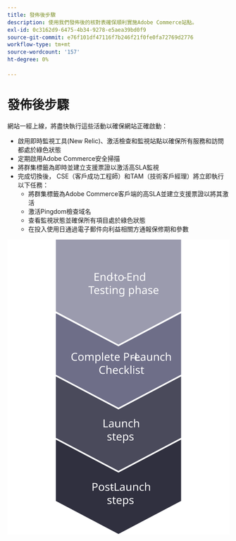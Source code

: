 ```yaml
---
title: 發佈後步驟
description: 使用我們發佈後的核對表確保順利實施Adobe Commerce站點。
exl-id: 0c3162d9-6475-4b34-9278-e5aea39bd0f9
source-git-commit: e76f101df47116f7b246f21f0fe0fa72769d2776
workflow-type: tm+mt
source-wordcount: '157'
ht-degree: 0%

---
```


# 發佈後步驟

網站一經上線，將盡快執行這些活動以確保網站正確啟動：

- 啟用即時監視工具(New Relic)、激活檢查和監視站點以確保所有服務和訪問都處於綠色狀態
- 定期啟用Adobe Commerce安全掃描
- 將群集標籤為即時並建立支援票證以激活高SLA監視
- 完成切換後， CSE（客戶成功工程師）和TAM（技術客戶經理）將立即執行以下任務：
   - 將群集標籤為Adobe Commerce客戶端的高SLA並建立支援票證以將其激活
   - 激活Pingdom檢查域名
   - 查看監視狀態並確保所有項目處於綠色狀態
   - 在投入使用日通過電子郵件向利益相關方通報保修期和參數

![顯示發射過程第4階段的圖](../../assets/playbooks/launch-steps-4.svg)
